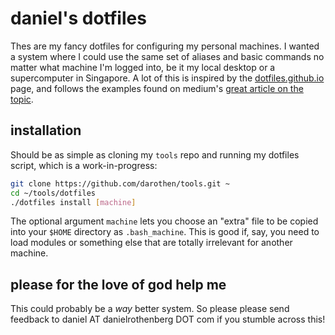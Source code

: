 # daniel's dotfiles

Thes are my fancy dotfiles for configuring my personal machines. I wanted a system where I could use the same set of aliases and basic commands no matter what machine I'm logged into, be it my local desktop or a supercomputer in Singapore. A lot of this is inspired by the [dotfiles.github.io](https://dotfiles.github.io/) page, and follows the examples found on medium's [great article on the topic](https://medium.com/@webprolific/getting-started-with-dotfiles-43c3602fd789). 

## installation

Should be as simple as cloning my `tools` repo and running my dotfiles script, which is a work-in-progress:

```bash
git clone https://github.com/darothen/tools.git ~
cd ~/tools/dotfiles
./dotfiles install [machine]
```

The optional argument `machine` lets you choose an "extra" file to be copied into your `$HOME` directory as `.bash_machine`. This is good if, say, you need to load modules or something else that are totally irrelevant for another machine.

## please for the love of god help me

This could probably be a *way* better system. So please please send feedback to daniel AT danielrothenberg DOT com if you stumble across this!